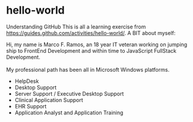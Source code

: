 # hello-world
Understanding GitHub
This is all a learning exercise from https://guides.github.com/activities/hello-world/.
A BIT about myself:

Hi, my name is Marco F. Ramos, an 18 year IT veteran working on jumping ship to FrontEnd Development and within time to JavaScript FullStack Development. 
<br><br>
My professional path has been all in Microsoft Windows platforms.
<br>
<ul>
  <li>HelpDesk</li>
  <li>Desktop Support</li>
    <li>Server Support / Executive Desktop Support</li>
        <li>Clinical Application Support</li>
          <li>EHR Support</li>
            <li>Application Analyst and Application Training</li>
  </ul>
      



 

 

